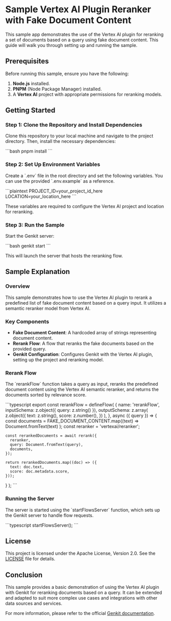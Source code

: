 # Sample Vertex AI Plugin Reranker with Fake Document Content

This sample app demonstrates the use of the Vertex AI plugin for reranking a set of documents based on a query using fake document content. This guide will walk you through setting up and running the sample.

## Prerequisites

Before running this sample, ensure you have the following:

1. **Node.js** installed.
2. **PNPM** (Node Package Manager) installed.
3. A **Vertex AI** project with appropriate permissions for reranking models.

## Getting Started

### Step 1: Clone the Repository and Install Dependencies

Clone this repository to your local machine and navigate to the project directory. Then, install the necessary dependencies:

\`\`\`bash
pnpm install
\`\`\`

### Step 2: Set Up Environment Variables

Create a \`.env\` file in the root directory and set the following variables. You can use the provided \`.env.example\` as a reference.

\`\`\`plaintext
PROJECT_ID=your_project_id_here
LOCATION=your_location_here
\`\`\`

These variables are required to configure the Vertex AI project and location for reranking.

### Step 3: Run the Sample

Start the Genkit server:

\`\`\`bash
genkit start
\`\`\`

This will launch the server that hosts the reranking flow.

## Sample Explanation

### Overview

This sample demonstrates how to use the Vertex AI plugin to rerank a predefined list of fake document content based on a query input. It utilizes a semantic reranker model from Vertex AI.

### Key Components

- **Fake Document Content**: A hardcoded array of strings representing document content.
- **Rerank Flow**: A flow that reranks the fake documents based on the provided query.
- **Genkit Configuration**: Configures Genkit with the Vertex AI plugin, setting up the project and reranking model.

### Rerank Flow

The \`rerankFlow\` function takes a query as input, reranks the predefined document content using the Vertex AI semantic reranker, and returns the documents sorted by relevance score.

\`\`\`typescript
export const rerankFlow = defineFlow(
{
name: 'rerankFlow',
inputSchema: z.object({ query: z.string() }),
outputSchema: z.array(
z.object({
text: z.string(),
score: z.number(),
})
),
},
async ({ query }) => {
const documents = FAKE_DOCUMENT_CONTENT.map((text) =>
Document.fromText(text)
);
const reranker = 'vertexai/reranker';

    const rerankedDocuments = await rerank({
      reranker,
      query: Document.fromText(query),
      documents,
    });

    return rerankedDocuments.map((doc) => ({
      text: doc.text,
      score: doc.metadata.score,
    }));

}
);
\`\`\`

### Running the Server

The server is started using the \`startFlowsServer\` function, which sets up the Genkit server to handle flow requests.

\`\`\`typescript
startFlowsServer();
\`\`\`

## License

This project is licensed under the Apache License, Version 2.0. See the [LICENSE](LICENSE) file for details.

## Conclusion

This sample provides a basic demonstration of using the Vertex AI plugin with Genkit for reranking documents based on a query. It can be extended and adapted to suit more complex use cases and integrations with other data sources and services.

For more information, please refer to the official [Genkit documentation](https://genkit.dev/docs/get-started).
